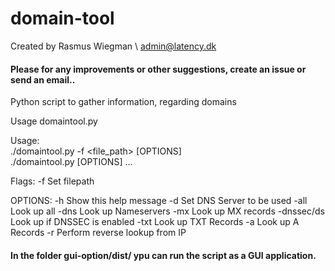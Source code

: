 # domain-tool

Created by Rasmus Wiegman \ admin@latency.dk
      
<h4>Please for any improvements or other suggestions, create an issue or send an email..</h4>


Python script to gather information, regarding domains

Usage domaintool.py

 Usage: 
<br>
./domaintool.py -f <file_path> [OPTIONS]
<br>
./domaintool.py [OPTIONS] <domain1> <domain2> ...

Flags:
   -f           Set filepath


OPTIONS:
  -h            Show this help message
  -d            Set DNS Server to be used
  -all          Look up all
  -dns          Look up Nameservers
  -mx           Look up MX records
  -dnssec/ds    Look up if DNSSEC is enabled
  -txt          Look up TXT Records
  -a            Look up A Records
  -r            Perform reverse lookup from IP


<h4>In the folder gui-option/dist/ ypu can run the script as a GUI application.</h4>
